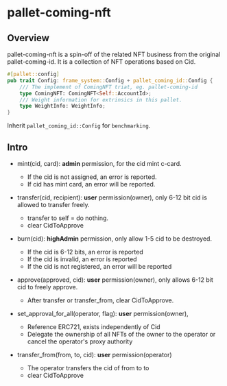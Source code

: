 # pallet-coming-nft

## Overview
pallet-coming-nft is a spin-off of the related NFT business from the original pallet-coming-id.
It is a collection of NFT operations based on Cid.

```rust
#[pallet::config]
pub trait Config: frame_system::Config + pallet_coming_id::Config {
    /// The implement of ComingNFT triat, eg. pallet-coming-id
    type ComingNFT: ComingNFT<Self::AccountId>;
    /// Weight information for extrinsics in this pallet.
    type WeightInfo: WeightInfo;
}
```

Inherit `pallet_coming_id::Config` for `benchmarking`.

## Intro
- mint(cid, card):
**admin** permission, for the cid mint c-card.
  - If the cid is not assigned, an error is reported.
  - If cid has mint card, an error will be reported.
    
- transfer(cid, recipient):
**user** permission(owner), only 6-12 bit cid is allowed to transfer freely.
  - transfer to self = do nothing.
  - clear CidToApprove

- burn(cid):
**highAdmin** permission, only allow 1-5 cid to be destroyed.
  - If the cid is 6-12 bits, an error is reported
  - If the cid is invalid, an error is reported 
  - If the cid is not registered, an error will be reported

- approve(approved, cid):
**user** permission(owner), only allows 6-12 bit cid to freely approve.
  - After transfer or transfer_from, clear CidToApprove.

- set_approval_for_all(operator, flag):
**user** permission(owner),
  - Reference ERC721, exists independently of Cid
  - Delegate the ownership of all NFTs of the owner to the operator or cancel the operator's proxy authority
    
- transfer_from(from, to, cid):
**user** permission(operator)
  - The operator transfers the cid of from to to
  - clear CidToApprove
